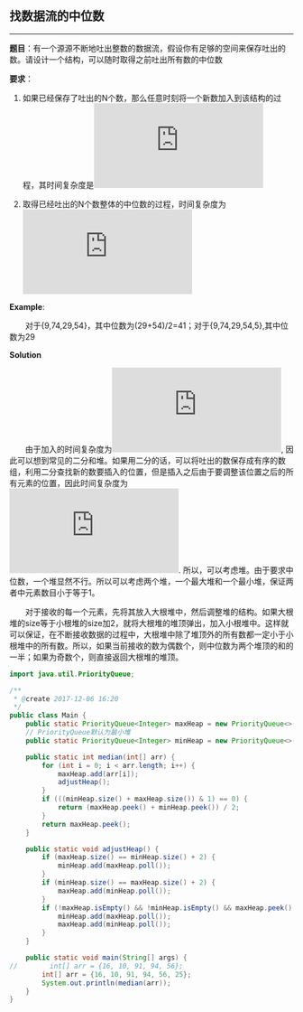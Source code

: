 ## 找数据流的中位数

---

**题目**：有一个源源不断地吐出整数的数据流，假设你有足够的空间来保存吐出的数。请设计一个结构，可以随时取得之前吐出所有数的中位数

**要求**：

1. 如果已经保存了吐出的N个数，那么任意时刻将一个新数加入到该结构的过程，其时间复杂度是![](https://latex.codecogs.com/gif.latex?O(logN))

2. 取得已经吐出的N个数整体的中位数的过程，时间复杂度为![](https://latex.codecogs.com/gif.latex?O(1))

**Example**:

&ensp;&ensp;&ensp;&ensp;对于{9,74,29,54}，其中位数为(29+54)/2=41；对于{9,74,29,54,5},其中位数为29

**Solution**

&ensp;&ensp;&ensp;&ensp;由于加入的时间复杂度为![](https://latex.codecogs.com/gif.latex?O(logN)), 因此可以想到常见的二分和堆。如果用二分的话，可以将吐出的数保存成有序的数组，利用二分查找新的数要插入的位置，但是插入之后由于要调整该位置之后的所有元素的位置，因此时间复杂度为![](https://latex.codecogs.com/gif.latex?O(N)). 所以，可以考虑堆。由于要求中位数，一个堆显然不行。所以可以考虑两个堆，一个最大堆和一个最小堆，保证两者中元素数目小于等于1。

&ensp;&ensp;&ensp;&ensp;对于接收的每一个元素，先将其放入大根堆中，然后调整堆的结构。如果大根堆的size等于小根堆的size加2，就将大根堆的堆顶弹出，加入小根堆中。这样就可以保证，在不断接收数据的过程中，大根堆中除了堆顶外的所有数都一定小于小根堆中的所有数。所以，如果当前接收的数为偶数个，则中位数为两个堆顶的和的一半；如果为奇数个，则直接返回大根堆的堆顶。

```java
import java.util.PriorityQueue;

/**
 * @create 2017-12-06 16:20
 */
public class Main {
    public static PriorityQueue<Integer> maxHeap = new PriorityQueue<>((x, y) -> Integer.compare(y, x));
    // PriorityQueue默认为最小堆
    public static PriorityQueue<Integer> minHeap = new PriorityQueue<>();

    public static int median(int[] arr) {
        for (int i = 0; i < arr.length; i++) {
            maxHeap.add(arr[i]);
            adjustHeap();
        }
        if (((minHeap.size() + maxHeap.size()) & 1) == 0) {
            return (maxHeap.peek() + minHeap.peek()) / 2;
        }
        return maxHeap.peek();
    }

    public static void adjustHeap() {
        if (maxHeap.size() == minHeap.size() + 2) {
            minHeap.add(maxHeap.poll());
        }
        if (minHeap.size() == maxHeap.size() + 2) {
            maxHeap.add(minHeap.poll());
        }
        if (!maxHeap.isEmpty() && !minHeap.isEmpty() && maxHeap.peek() > minHeap.peek()) {
            minHeap.add(maxHeap.poll());
            maxHeap.add(minHeap.poll());
        }
    }

    public static void main(String[] args) {
//        int[] arr = {16, 10, 91, 94, 56};
        int[] arr = {16, 10, 91, 94, 56, 25};
        System.out.println(median(arr));
    }
}
```





